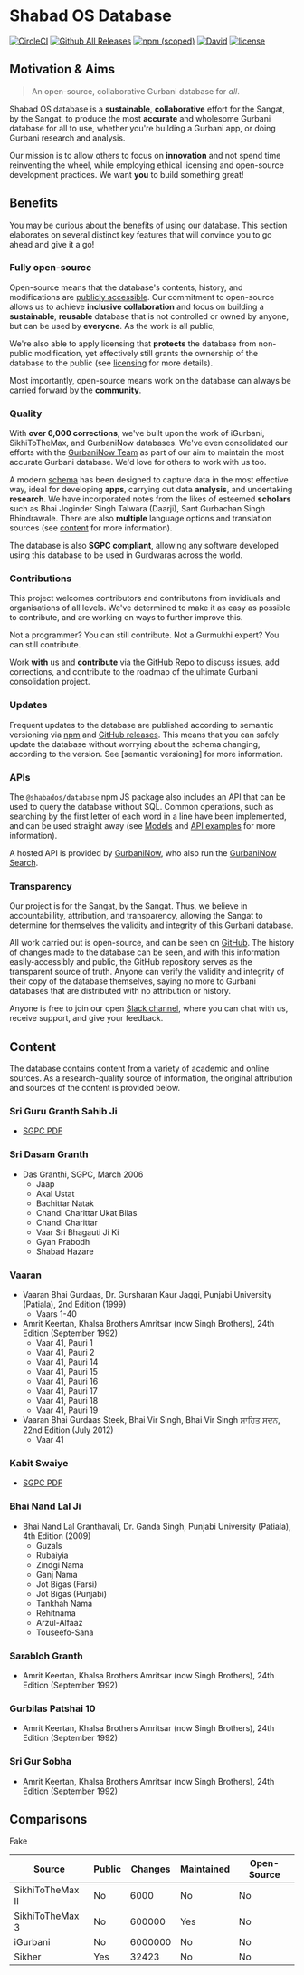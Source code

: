 # Shabad OS Database
[![CircleCI](https://img.shields.io/circleci/project/github/ShabadOS/database.svg?style=for-the-badge   ':no-zoom')](https://circleci.com/gh/ShabadOS/database)
[![Github All Releases](https://img.shields.io/github/downloads/ShabadOS/database/total.svg?style=for-the-badge  ':no-zoom')](https://github.com/ShabadOS/database/releases)
[![npm (scoped)](https://img.shields.io/npm/v/@shabados/database.svg?style=for-the-badge  ':no-zoom')](https://www.npmjs.com/package/@shabados/database)
[![David](https://img.shields.io/david/ShabadOS/database.svg?style=for-the-badge  ':no-zoom')]()
[![license](https://img.shields.io/github/license/ShabadOS/database.svg?style=for-the-badge  ':no-zoom')]()

## Motivation & Aims
> An open-source, collaborative Gurbani database for *all*.

Shabad OS database is a **sustainable**, **collaborative** effort for the Sangat, by the Sangat, to produce the most **accurate** and wholesome Gurbani database for all to use, whether you're building a Gurbani app, or doing Gurbani research and analysis.

Our mission is to allow others to focus on **innovation** and not spend time reinventing the wheel, while employing ethical licensing and open-source development practices. We want **you** to build something great!

## Benefits
You may be curious about the benefits of using our database. This section elaborates on several distinct key features that will convince you to go ahead and give it a go! 

### Fully open-source
Open-source means that the database's contents, history, and modifications are [publicly accessible](https://github.com/shabados/database). Our commitment to open-source allows us to achieve **inclusive collaboration** and focus on building a **sustainable**, **reusable** database that is not controlled or owned by anyone, but can be used by **everyone**. As the work is all public, 

We're also able to apply licensing that **protects** the database from non-public modification, yet effectively still grants the ownership of the database to the public (see [licensing](licensing) for more details).

Most importantly, open-source means work on the database can always be carried forward by the **community**.

### Quality
With **over 6,000 corrections**, we've built upon the work of iGurbani, SikhiToTheMax, and GurbaniNow databases. We've even consolidated our efforts with the [GurbaniNow Team](https://GurbaniNow.com) as part of our aim to maintain the most accurate Gurbani database. We'd love for others to work with us too.

A modern [schema](getting-started/schema) has been designed to capture data in the most effective way, ideal for developing **apps**, carrying out data **analysis**, and undertaking **research**. We have incorporated notes from the likes of esteemed **scholars** such as Bhai Joginder Singh Talwara (Daarji), Sant Gurbachan Singh Bhindrawale. There are also **multiple** language options and translation sources (see [content](#content) for more information). 

The database is also **SGPC compliant**, allowing any software developed using this database to be used in Gurdwaras across the world. 

### Contributions
This project welcomes contributors and contributons from invidiuals and organisations of all levels. We've determined to make it as easy as possible to contribute, and are working on ways to further improve this. 

Not a programmer? You can still contribute. Not a Gurmukhi expert? You can still contribute.

Work **with** us and **contribute** via the [GitHub Repo](https://github.com/shabados/database) to discuss issues, add corrections, and contribute to the roadmap of the ultimate Gurbani consolidation project.

### Updates
Frequent updates to the database are published according to semantic versioning via [npm](https://npmjs.com/package/@shabados/database) and [GitHub releases](https://github.com/shabados/database/releases). This means that you can safely update the database without worrying about the schema changing, according to the version. See [semantic versioning] for more information.

### APIs
The `@shabados/database` npm JS package also includes an API that can be used to query the database without SQL. Common operations, such as searching by the first letter of each word in a line have been implemented, and can be used straight away (see [Models](models) and [API examples](examples) for more information).

A hosted API is provided by [GurbaniNow](https://github.com/gurbaninow/api), who also run the [GurbaniNow Search](https://GurbaniNow.com).

### Transparency
Our project is for the Sangat, by the Sangat. Thus, we believe in accountabiility, attribution, and transparency, allowing the Sangat to determine for themselves the validity and integrity of this Gurbani database.

All work carried out is open-source, and can be seen on [GitHub](https://github.com/shabados/database). The history of changes made to the database can be seen, and with this information easily-accessibly and public, the GitHub repository serves as the transparent source of truth. Anyone can verify the validity and integrity of their copy of the database themselves, saying no more to Gurbani databases that are distributed with no attribution or history. 

Anyone is free to join our open [Slack channel](https://slack.shabados.com), where you can chat with us, receive support, and give your feedback.

## Content

The database contains content from a variety of academic and online sources. As a research-quality source of information, the original attribution and sources of the content is provided below.

### Sri Guru Granth Sahib Ji
- [SGPC PDF](http://old.sgpc.net/CDN/Siri%20Guru%20Granth%20Sahib%20without%20Index%20%28Uni%29.pdf)

### Sri Dasam Granth
- Das Granthi, SGPC, March 2006
    - Jaap
    - Akal Ustat
    - Bachittar Natak
    - Chandi Charittar Ukat Bilas
    - Chandi Charittar
    - Vaar Sri Bhagauti Ji Ki
    - Gyan Prabodh
    - Shabad Hazare

### Vaaran
- Vaaran Bhai Gurdaas, Dr. Gursharan Kaur Jaggi, Punjabi University (Patiala), 2nd Edition (1999)
    - Vaars 1-40
- Amrit Keertan, Khalsa Brothers Amritsar (now Singh Brothers), 24th Edition (September 1992)
    - Vaar 41, Pauri 1
    - Vaar 41, Pauri 2
    - Vaar 41, Pauri 14
    - Vaar 41, Pauri 15
    - Vaar 41, Pauri 16
    - Vaar 41, Pauri 17
    - Vaar 41, Pauri 18
    - Vaar 41, Pauri 19
- Vaaran Bhai Gurdaas Steek, Bhai Vir Singh, Bhai Vir Singh ਸਾਹਿਤ ਸਦਨ, 22nd Edition (July 2012)
    - Vaar 41

### Kabit Swaiye
- [SGPC PDF](http://old.sgpc.net/CDN/Kabit%20by%20Bhai%20Gurdaas,%20Gurmukhi.pdf)

### Bhai Nand Lal Ji
- Bhai Nand Lal Granthavali, Dr. Ganda Singh, Punjabi University (Patiala), 4th Edition (2009)
    - Guzals
    - Rubaiyia
    - Zindgi Nama
    - Ganj Nama
    - Jot Bigas (Farsi)
    - Jot Bigas (Punjabi)
    - Tankhah Nama
    - Rehitnama
    - Arzul-Alfaaz
    - Touseefo-Sana

### Sarabloh Granth
- Amrit Keertan, Khalsa Brothers Amritsar (now Singh Brothers), 24th Edition (September 1992)

### Gurbilas Patshai 10
- Amrit Keertan, Khalsa Brothers Amritsar (now Singh Brothers), 24th Edition (September 1992)

### Sri Gur Sobha
- Amrit Keertan, Khalsa Brothers Amritsar (now Singh Brothers), 24th Edition (September 1992)

## Comparisons
Fake

| Source           | Public | Changes   | Maintained | Open-Source |
|------------------|--------|-----------|------------|-------------|
| SikhiToTheMax II | No     | 6000      | No         | No          |
| SikhiToTheMax 3  | No     | 600000    | Yes        | No          |
| iGurbani         | No     | 6000000   | No         | No          |
| Sikher           | Yes    | 32423     | No         | No          |